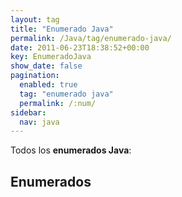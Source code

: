 ```yaml
---
layout: tag
title: "Enumerado Java"
permalink: /Java/tag/enumerado-java/
date: 2011-06-23T18:38:52+00:00
key: EnumeradoJava
show_date: false
pagination: 
  enabled: true
  tag: "enumerado java"
  permalink: /:num/    
sidebar:
  nav: java
---
```


Todos los <strong>enumerados Java</strong>:
<h2>Enumerados</h2>